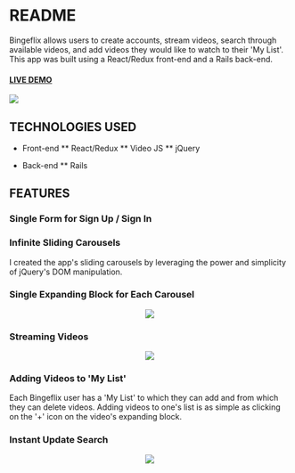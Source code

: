 # README
Bingeflix allows users to create accounts, stream videos, search through available videos, and add videos they would like to watch to their 'My List'. This app was built using a React/Redux front-end and a Rails back-end.

#### [LIVE DEMO](https://bingeflix.herokuapp.com/#/)
![](https://i.imgur.com/FUo8WKB.png)

## TECHNOLOGIES USED
 * Front-end
 ** React/Redux
 ** Video JS
 ** jQuery

 * Back-end
 ** Rails


## FEATURES
### Single Form for Sign Up / Sign In

### Infinite Sliding Carousels
I created the app's sliding carousels by leveraging the power and simplicity of jQuery's DOM manipulation.

### Single Expanding Block for Each Carousel
<p style="text-align: center;" markdown="1">
  <img src="https://i.imgur.com/4okIOeH.jpg"/>
</p>


### Streaming Videos
<p align="center">
  <img src="https://media.giphy.com/media/3o7WIQ6CpsslxL4Lq8/giphy.gif"/>
</p>


### Adding Videos to 'My List'
Each Bingeflix user has a 'My List' to which they can add and from which they can delete videos. Adding videos to one's list is as simple as clicking on the '+' icon on the video's expanding block.


### Instant Update Search
<p align="center">
  <img src="https://media.giphy.com/media/xThtamghBNxFbwSrRe/giphy.gif"/>
</p>
